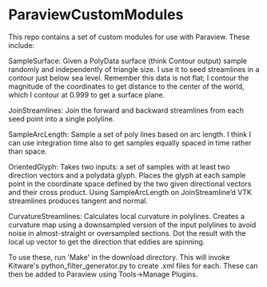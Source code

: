 # ParaviewCustomModules

This repo contains a set of custom modules for use with Paraview.  These include:

SampleSurface: Given a PolyData surface (think Contour output) sample randomly and independently of triangle size.  I use it to seed streamlines in a contour just below sea level.  Remember this data is not flat; I contour the magnitude of the coordinates to get distance to the center of the world, which I contour at 0.999 to get a surface plane.

JoinStreamlines:  Join the forward and backward streamlines from each seed point into a single polyline.  

SampleArcLength: Sample a set of poly lines based on arc length.   I think I can use integration time also to get samples equally spaced in time rather than space.

OrientedGlyph: Takes two inputs: a set of samples with at least two direction vectors and a polydata glyph.  Places the glyph at each sample point in the coordinate space defined by the two given directional vectors and their cross product. Using SampleArcLength on JoinStreamline’d VTK streamlines produces tangent and normal.

CurvatureStreamlines: Calculates local curvature in polylines.  Creates a curvature map using a downsampled version of the input polylines to avoid noise in almost-straight or oversampled sections.    Dot the result with the local up vector to get the direction that eddies are spinning.

To use these, run 'Make' in the download directory.   This will invoke Kitware's 	python_filter_generator.py to create .xml files for each.   These can then be added to Paraview using Tools->Manage Plugins.

